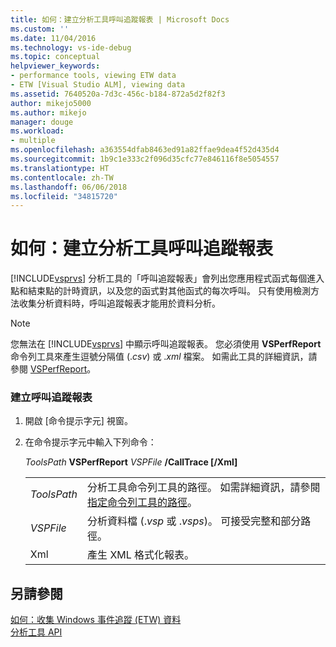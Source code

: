 ```yaml
---
title: 如何：建立分析工具呼叫追蹤報表 | Microsoft Docs
ms.custom: ''
ms.date: 11/04/2016
ms.technology: vs-ide-debug
ms.topic: conceptual
helpviewer_keywords:
- performance tools, viewing ETW data
- ETW [Visual Studio ALM], viewing data
ms.assetid: 7640520a-7d3c-456c-b184-872a5d2f82f3
author: mikejo5000
ms.author: mikejo
manager: douge
ms.workload:
- multiple
ms.openlocfilehash: a363554dfab8463ed91a82ffae9dea4f52d435d4
ms.sourcegitcommit: 1b9c1e333c2f096d35cfc77e846116f8e5054557
ms.translationtype: HT
ms.contentlocale: zh-TW
ms.lasthandoff: 06/06/2018
ms.locfileid: "34815720"
---
```

# <a name="how-to-create-a-profiling-tools-call-trace-report"></a>如何：建立分析工具呼叫追蹤報表
[!INCLUDE[vsprvs](../code-quality/includes/vsprvs_md.md)] 分析工具的「呼叫追蹤報表」會列出您應用程式函式每個進入點和結束點的計時資訊，以及您的函式對其他函式的每次呼叫。 只有使用檢測方法收集分析資料時，呼叫追蹤報表才能用於資料分析。  
  
> [!NOTE]
>  您無法在 [!INCLUDE[vsprvs](../code-quality/includes/vsprvs_md.md)] 中顯示呼叫追蹤報表。 您必須使用 **VSPerfReport** 命令列工具來產生逗號分隔值 (.*csv*) 或 .*xml* 檔案。 如需此工具的詳細資訊，請參閱 [VSPerfReport](../profiling/vsperfreport.md)。  
  
### <a name="to-create-a-call-trace-report"></a>建立呼叫追蹤報表  
  
1.  開啟 [命令提示字元] 視窗。  
  
2.  在命令提示字元中輸入下列命令：  
  
     *ToolsPath* **VSPerfReport** *VSPFile*  **/CallTrace [/Xml]**  
  
    |||  
    |-|-|  
    |*ToolsPath*|分析工具命令列工具的路徑。 如需詳細資訊，請參閱[指定命令列工具的路徑](../profiling/specifying-the-path-to-profiling-tools-command-line-tools.md)。|  
    |*VSPFile*|分析資料檔 (.*vsp* 或 .*vsps*)。 可接受完整和部分路徑。|  
    |Xml|產生 XML 格式化報表。|  

  
## <a name="see-also"></a>另請參閱  
 [如何：收集 Windows 事件追蹤 (ETW) 資料](../profiling/how-to-collect-event-tracing-for-windows-etw-data.md)   
 [分析工具 API](../profiling/profiling-tools-apis.md)
